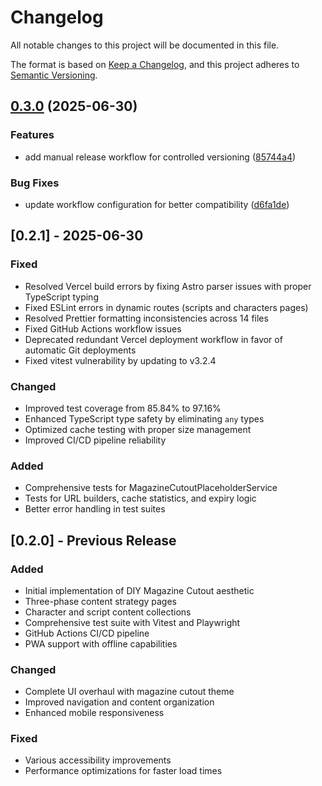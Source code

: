 # Changelog

All notable changes to this project will be documented in this file.

The format is based on [Keep a Changelog](https://keepachangelog.com/en/1.0.0/),
and this project adheres to [Semantic Versioning](https://semver.org/spec/v2.0.0.html).

## [0.3.0](https://github.com/madfam-io/testigos-solarpunk/compare/v0.2.1...v0.3.0) (2025-06-30)

### Features

- add manual release workflow for controlled versioning ([85744a4](https://github.com/madfam-io/testigos-solarpunk/commit/85744a43f56a6b4071d35a75c2f7d473fca6121b))

### Bug Fixes

- update workflow configuration for better compatibility ([d6fa1de](https://github.com/madfam-io/testigos-solarpunk/commit/d6fa1de04cdfa9eb0eeb97601f26af9d5846152e))

## [0.2.1] - 2025-06-30

### Fixed

- Resolved Vercel build errors by fixing Astro parser issues with proper TypeScript typing
- Fixed ESLint errors in dynamic routes (scripts and characters pages)
- Resolved Prettier formatting inconsistencies across 14 files
- Fixed GitHub Actions workflow issues
- Deprecated redundant Vercel deployment workflow in favor of automatic Git deployments
- Fixed vitest vulnerability by updating to v3.2.4

### Changed

- Improved test coverage from 85.84% to 97.16%
- Enhanced TypeScript type safety by eliminating `any` types
- Optimized cache testing with proper size management
- Improved CI/CD pipeline reliability

### Added

- Comprehensive tests for MagazineCutoutPlaceholderService
- Tests for URL builders, cache statistics, and expiry logic
- Better error handling in test suites

## [0.2.0] - Previous Release

### Added

- Initial implementation of DIY Magazine Cutout aesthetic
- Three-phase content strategy pages
- Character and script content collections
- Comprehensive test suite with Vitest and Playwright
- GitHub Actions CI/CD pipeline
- PWA support with offline capabilities

### Changed

- Complete UI overhaul with magazine cutout theme
- Improved navigation and content organization
- Enhanced mobile responsiveness

### Fixed

- Various accessibility improvements
- Performance optimizations for faster load times
